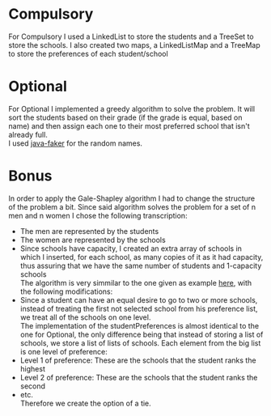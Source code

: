 # Compulsory  
  
For Compulsory I used a LinkedList to store the students and a TreeSet to store the schools.
I also created two maps, a LinkedListMap and a TreeMap to store the preferences of each student/school  
  
# Optional  
  
For Optional I implemented a greedy algorithm to solve the problem. It will sort the students
based on their grade (if the grade is equal, based on name) and then assign each one to their
most preferred school that isn't already full.  
I used [java-faker](https://github.com/DiUS/java-faker) for the random names.  
  
# Bonus  
  
In order to apply the Gale-Shapley algorithm I had to change the structure of the problem a bit.
Since said algorithm solves the problem for a set of n men and n women I chose the following transcription:  
  * The men are represented by the students  
  * The women are represented by the schools  
  * Since schools have capacity, I created an extra array of schools in which I inserted, for each school, as many copies of it as it had capacity, thus assuring that we have the same number of students and 1-capacity schools  
The algorithm is very simmilar to the one given as example [here](https://en.wikipedia.org/wiki/Gale–Shapley_algorithm), with the following modifications:  
  * Since a student can have an equal desire to go to two or more schools, instead of treating the first not selected school from his preference list, we treat all of the schools on one level.  
The implementation of the studentPreferences is almost identical to the one for Optional, the only difference being that instead of 
storing a list of schools, we store a list of lists of schools. Each element from the big list is one level of preference:  
  * Level 1 of preference: These are the schools that the student ranks the highest  
  * Level 2 of preference: These are the schools that the student ranks the second  
  * etc.  
Therefore we create the option of a tie.